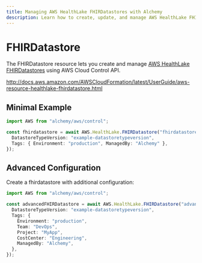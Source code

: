```yaml
---
title: Managing AWS HealthLake FHIRDatastores with Alchemy
description: Learn how to create, update, and manage AWS HealthLake FHIRDatastores using Alchemy Cloud Control.
---
```


# FHIRDatastore

The FHIRDatastore resource lets you create and manage [AWS HealthLake FHIRDatastores](https://docs.aws.amazon.com/healthlake/latest/userguide/) using AWS Cloud Control API.

http://docs.aws.amazon.com/AWSCloudFormation/latest/UserGuide/aws-resource-healthlake-fhirdatastore.html

## Minimal Example

```ts
import AWS from "alchemy/aws/control";

const fhirdatastore = await AWS.HealthLake.FHIRDatastore("fhirdatastore-example", {
  DatastoreTypeVersion: "example-datastoretypeversion",
  Tags: { Environment: "production", ManagedBy: "Alchemy" },
});
```

## Advanced Configuration

Create a fhirdatastore with additional configuration:

```ts
import AWS from "alchemy/aws/control";

const advancedFHIRDatastore = await AWS.HealthLake.FHIRDatastore("advanced-fhirdatastore", {
  DatastoreTypeVersion: "example-datastoretypeversion",
  Tags: {
    Environment: "production",
    Team: "DevOps",
    Project: "MyApp",
    CostCenter: "Engineering",
    ManagedBy: "Alchemy",
  },
});
```

